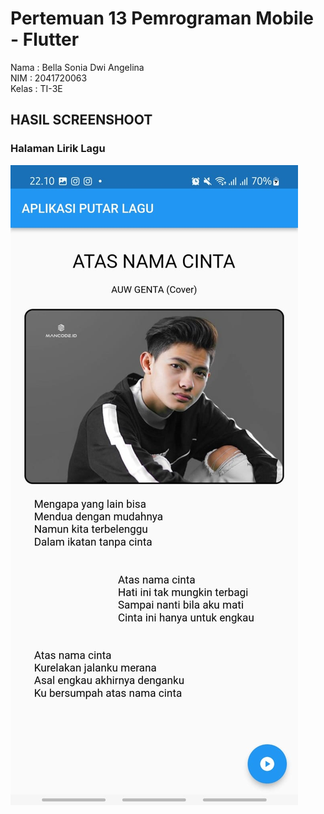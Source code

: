 # Pertemuan 13 Pemrograman Mobile - Flutter


Nama  : Bella Sonia Dwi Angelina <br/>
NIM   : 2041720063 <br/>
Kelas : TI-3E <br/>

## HASIL SCREENSHOOT

### Halaman Lirik Lagu
![Lyric](assets/ss/lirik.jpeg)
<br/>

